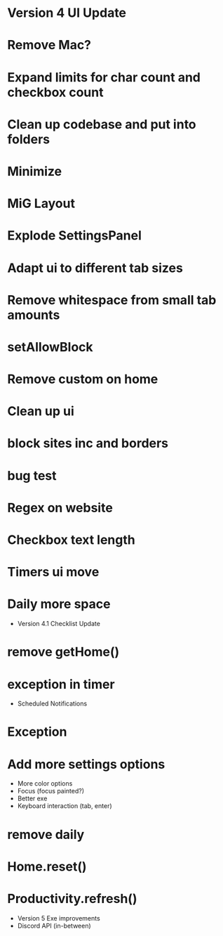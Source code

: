 # Version 4 UI Update
# Remove Mac?
# Expand limits for char count and checkbox count
# Clean up codebase and put into folders
# Minimize
# MiG Layout
# Explode SettingsPanel
# Adapt ui to different tab sizes
# Remove whitespace from small tab amounts
# setAllowBlock
# Remove custom on home
# Clean up ui
# block sites inc and borders
# bug test
# Regex on website
# Checkbox text length
# Timers ui move
# Daily more space

- Version 4.1 Checklist Update
# remove getHome()
# exception in timer
- Scheduled Notifications
# Exception
# Add more settings options
- More color options
- Focus (focus painted?)
- Better exe
- Keyboard interaction (tab, enter)
# remove daily
# Home.reset()
# Productivity.refresh()

- Version 5 Exe improvements
- Discord API (in-between)